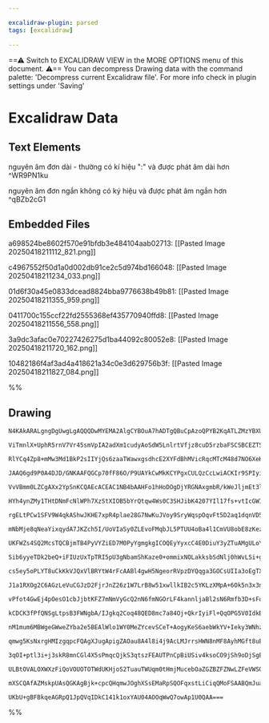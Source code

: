 ```yaml
---

excalidraw-plugin: parsed
tags: [excalidraw]

---
```

==⚠  Switch to EXCALIDRAW VIEW in the MORE OPTIONS menu of this document. ⚠== You can decompress Drawing data with the command palette: 'Decompress current Excalidraw file'. For more info check in plugin settings under 'Saving'


# Excalidraw Data

## Text Elements
nguyên âm đơn dài - thường có kí hiệu ":" và được phát âm dài hơn ^WR9PN1ku

nguyên âm đơn ngắn không có ký hiệu và được phát âm ngắn hơn ^qBZb2cG1

## Embedded Files
a698524be8602f570e91bfdb3e484104aab02713: [[Pasted Image 20250418211112_821.png]]

c4967552f50d1a0d002db91ce2c5d974bd166048: [[Pasted Image 20250418211234_033.png]]

01d6f30a45e0833dcead8824bba9776638b49b81: [[Pasted Image 20250418211355_959.png]]

0411700c155ccf22fd2555368ef435770940ffd8: [[Pasted Image 20250418211556_558.png]]

3a9dc3afac0e70227426275d1ba44092c80052e8: [[Pasted Image 20250418211720_162.png]]

10482186f4af3ad4a418621a34c0e3d629756b3f: [[Pasted Image 20250418211827_084.png]]

%%
## Drawing
```compressed-json
N4KAkARALgngDgUwgLgAQQQDwMYEMA2AlgCYBOuA7hADTgQBuCpAzoQPYB2KqATLZMzYBXUtiRoIACyhQ4zZAHoFAc0JRJQgEYA6bGwC2CgF7N6hbEcK4OCtptbErHALRY8RMpWdx8Q1TdIEfARcZgRmBShcZQUebQAObQBmGjoghH0EDihmbgBtcDBQMBKIEm4IAHUAJQBOAAUAOQBGAGshVJLIWEQKqCwoTtLMbmcknjiABiT4+IB2WqTagBYA

ViTmnlX+UphR5rnV7Vr45smVpIA2adXm1cudyAoSdW5LnlrtVfjz8cuD5rzbaFSCSBCEZTSbhbR4QazKYLcSaw5hQUhsVoIADCbHwbFIFQAxM0ECSSUNIJpcNhWsp0UIOMQcXiCRI0dZmHBcIFshSIAAzQj4fAAZVgiIkgg8fNR6MxlRekmhKLRGIQYpgEvQUvKsPpkI44VyaGasLYXOwaj2JsmyJBEDpwjgAEliMbUHkALqw/nkTKu7gcITC2GE

RlYCq4Zp8+mMw3Md1BkP2sIIYjQs6zaaTWawxgsdhcE2XYFdBhMVicRqcMTcM48d7NO6XeKh5gAEXS/XTaH5BDCsM0wkZAFFgplsong/hYUI4MRcN263NlssTus10kFrCiBxWoHpzu2DS09w+/gB/b+phBhIOMohDAAFccVAAI/0qEAiICAQsBX8QAAPCFQZxUHUQAGwEAXbx71QbAAGfUFaABb1BJEIQBxvCEVAAB0UFw1B6AA79wMAY7xsFQOB

JAAQ6gd9P0A4DJD/GNKAAFQGCp70fF86O/P9UAYkCwMkKCYPgxCULQzCcLwiACKIr9SPIyiaN4wSmK4H1OCgEVCCMcReDtMt+W0gAxXB9CFa1UFLUprygABBIhlCLdBgn5QY8yYKBzAIJyIVc6BzT5PRslwMMmADNAkxne18QhMMCHYm9OIfZ9Xw/Pj/yAoSIOg5RYIQ5DUIwrDcOQfDCOIsiKOo2jMvU5jYVwIQoDYapwj0gy0SEBAdwigAJcFI

VvVBmm0LZCgAXx2YpSnKCQAEcACEAC1NB4bAAHFo1hHoDOgDjYRGNAxgmbR/kWeJljmEt3lsyBrOcO5xuaZYeC3WpbsmFcJlhZ5iFeNBrkuL4TnmS5anWTYHqkYaoTQGF7XhLUjNKWU1WZfEiTJUkkEHalaVjJlcWxtlyA4TluSyTz7UFYUNS1CAdXTFU5QQBVAaVRG2bVRmDpZmNhANI06zNC0rTrW1YUdOdXXdL0fT9BAotQGLQ3DE70FwFI9W

HYh4ynZMy1THtDNmFcNlWPh7XzStXIOB5bYrQtqw4Ws0C3SHJibK4207YIl17fs+vtIcGWIMcMhpo3YrLOcFyDsaVzXeINw+eZ+r3A9jdKPETzN89LzLezUu4jLP1/V970AerxX1aSQABexKKgBfkrpKqxSapU+rP1r18NJYihktGiAuPS3iq7V5Q68QpuW8Q9upKwrulNq1TMoH1Cmrp7TdP06E0cgEzsnMyz8Gs2H7P8lyKnc2my3zHz3FvwK2

rgELtPCw1SFV9W4qkAShwJKHE7xpR4plae28G7NwKuJVoy9SryWqspOqvFt5D2aq1dqnVD5oB6qHMsu4EBDQhAjMaE1VjTVmvaBa6BloAA05gDUkAATWUI0ZgyhGEAGl6ADX5PUAAistWopAeB8n2hUQg+hoj43tFrZwqxVifEuEkLcKi7jLB+icWET0zigzTjwTYcwfq3Chhsf6ipuA3SSNoHRPBTirB+mYpYtRYRgnIaND69izjLE2Acc4lxLh

mNbMje8qNeaYixqydA7JKZch5I/UoVIaSy0ZLEvoFMqbJL5PTUU4oBa4l1CmVU8obE8zKezfmFRBZ6z8JIQ2Ys4oS1gFLY+Dp6QujdPkb0dNlb/0PHQzWkZlhCwjs06KwyTYIFPCaEx8QeCuOuF5AsnAj6dLtq7GsBlagHFUcseIlxlj+y7PM1ARciGpP1lHCcOQc5x1KAnRcFyDirnXDdZoMwPH2l3PuaZudID50xIXEOKpFxCHdBARAjIwzKHy

UKFWZs4SQ2McsTQCBjmTB4PyVYZiED7M0PyYgmgkgICOQEyYyxcC4E0DiuY3yZTuAMgULoYBTQgg5SCfpZZsDok/oC/ANDChzUgPQiAbCBpbWWIQAAagAKwAPLMFIBwRoOJ4hytIKQasABZKR8ADqyPkXyJRKjPj4umEkfFcxxiAlOfaaymwjE4uWXdIJ7zrFc1sXMOIJyrjvAbLUX4nj4Y+PWBdLYH0XHNBDYs5qkSDKdIxjE0mcToA5KSTTPka

Sib6yyeTDk2beQ+iFIUzUxTpTRI5pU3gNbamShKaze0+ommixNOLakksbSdNlj0hWvLSi+gssix5GtiARgkLgVYEy4wdrVjM9GcyzZnEZTwNciwnZPxdhsz2pw1n2zdh7Ma8wJg8DtauM5gcLlXMHLc8cMdx32heUnd5qcVHezXFnAFi6gUQBBbe8FZTIXQthY4e8iLgiqwgNgNcoSVG4pccQZouBJjEFtDwUl+yxCbVWMQL6GKUMhOpfEZlBBWV

cs5ey5oPLYT8uCkKkVJQxVlBRYtW4rFcAABl4gwH5NgeorRVpzDYQqga3GOCsUIIa3oEgTXKAUWWc1qiEhJGpT7Vc6iWw2zLNZT62hmjqPuHMZxq4r32gBkDVAdjkhGZupMb4ywbVLDmGG7x0JI0/DtUsuYfmmx2rcxEhEyaa2FviVm6mpaw6EwySTFk2Ti1RZSSfctjbtTNplOU2tPqqkm2y+l5mmWGkiwTC0ss5pu3tN7TLbp8s+lK1HUM/9YZ

J1a1RXOg2C6AGzLeVuCGJzD2FjrJnZ26z1W7LrB8w51xwllkIB2c5YKLzXMpA+6Ok5n3x3nK81dKd1wnJORZ4hYZf09bzseUFZ5gP5dAxUcD8KoNjokD7Yglx+TqdwGsBAOYNHEDELgYgswN2aCpF9W66j4iaDXJoU45GtRsq6NRpHdH7QMcFX+4VJQZqiroSi5akxqiMIQNgegWJCBbWEfoDqvDWLLTlYQNhLaS5GpkXIxTZrRj3EmIZs4NqM5x

vPfot4GwEj4pOesO1cbJjbtKFZ7mNmVyGcQ2nN6fmNGOrLF4kannljaBl2sN6Rmfb3D+sFqJ1TMbpsS4k5LubYvE3C5mpLeSy0MyKXU4rluKm5frd79UHum3VtbcLdtZXO2tKq866W9p+31bQIrAZTWzbnfFaM6dcxOtTMxyiFdU3ljqMBMEobe6xouJLxN92BkzhXQWOsWX4rFs3uW8XG5Ec7lPqFbOHbb79tp0OKuRlP6tsXYLtdlbEKoBQvu1

kCDCK3fPfQNSgLtpsB3FWNgbA/IJgkq2Coq48QED8mc7a84Oj+QkrIyiFl+QqOPG5V0IdkB0ePOY0UPHFRmj8kaEIEcmBSCaBzBwBwCXDtisSXAwB6rOjLQABSHQe0rO8m7OSmwwXO1wXwqujmOYJ+acwuaAsw40/e/wGi7yTiyOTwdaN0Rwvi6mTYqi2YSQ7mOuiMqweu8w5wjKoStQLYK4iaIWSIYW1uRaturuMW6SjuQhEWLuOabuFaTM9S/u

nM1mum6MBWgeGWweZYba2e5BEAlWlo1WY0MeZYcevSCeT+AogyKeS6aebWkYV+Ieky3WNhzMeeaAUuq4SQq4Wyu6DsfqFex6Bk4wawSyASDeZQTeCAScd6Yc629ysc3eicbyfe3wW4Be4R/yI+wKl2QGE+IGU+YGs+j2C+MGSQuAtQ/2ZRfY2AkwCAZiEwv07whwKGVI3htQm0PwjmPAWK8OlGNG9+tGj+9GAqr+2OtC82KKrEMAcqAA+i4I+COA

qmwg5KsNxrgHMIzgqpcFQAgXJugApigZAOau8A4l8i4j9AcLMJrrsHWN8nMF8AyhMGft8uEfLr6vcd8jLjaqZvEOpmnLDNrhQh9HrmYl9EZgsDwbDCjKFv7k7gkrkjIWIfmhHHCZFqIcZGluoUVpoaoezEoQrioQIGoZWp7jiZANoQurofoT2kYX2nVmYR6BYSOv6NYS1untrLUFns4f+qbG8H5h8N8PcBXsuISeWONoEdwHajpi4v4XQpEdETdm

3qOI+ptl3i+j3skR8mnCGl4X5sPmqcQjkS3qtszFEAUTPnCpBiUSiv4ksoCO9jSh9oDjSgEsciYjrMsDUQgEkG9h8IcJcGSvyL0bfv0VRqjnyiMUxtjuALynCMAWKK8twHNNAGCJkPfB5jsAwIQAgBQMtA7gWpIRAISBfiWUGZmdgCIMks6P0PoGKOzE7sSHjOSOWZWTTNWRkHmeIQWQlsIQidFqUBWTqm2TWaZJiSSUHqUgOa2dkO2bWdlvicqI

ULBtOVALOXWXzFiQoVOUOTOTWdUKHjoS2TuauTWUqm0tHmjMucebOaZGZBZFZNwLZFeVWSOfvF1EfEeS+RkKPG/PfEfiks+cORkAmaQI5DqmwBQGCIDiPoBbuRkCOIyA5OBZBSECityOiDsUuYOV+foEhRhVMXsRAMTEMMzAxsKIwo+YcMkNbNdO9DMGQSoaReiMKGwrYtwdoAsOpiGo5psMskjKUEYGwAYEmbbAQL1HWG/rBSeRkPuU4eHugMRZ

mXSCQAfAZMskpUAsQGKAgBjk+cpcQHqmwJOghXSsEMaRpSQOFqxstLiCiqQMoFSAABQmJua8AHDUBuWuU86rAACUfIHUD4+A3IFQ9lTlH0yIvA6mHl4VHl3lflkl2FNM65mIZ5PknACRS5zJCAHU4YQCkGaArGWQplFyhC9GRAGOpV9oICaZBCpAvUZorUJC3AhCkldgCqJOOQIoICcAhlxlICmgZl4+recI2APkjArEQl+AIlLOhFYQwQo1w29G

UKbU+gBFBkqeAGRpQ1JpQVqIDkC141k1oxYAU04AOOqWwQ7owAp1U0QAA===
```
%%
